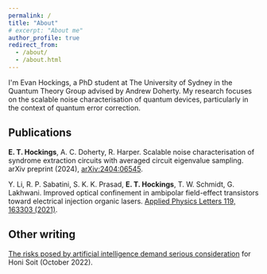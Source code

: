 ```yaml
---
permalink: /
title: "About"
# excerpt: "About me"
author_profile: true
redirect_from: 
  - /about/
  - /about.html
---
```


I'm Evan Hockings, a PhD student at The University of Sydney in the Quantum Theory Group advised by Andrew Doherty. My research focuses on the scalable noise characterisation of quantum devices, particularly in the context of quantum error correction.

## Publications

**E. T. Hockings**, A. C. Doherty, R. Harper. Scalable noise characterisation of syndrome extraction circuits with averaged circuit eigenvalue sampling. arXiv preprint (2024), [arXiv:2404:06545](https://arxiv.org/abs/2404.06545).

Y. Li, R. P. Sabatini, S. K. K. Prasad, **E. T. Hockings**, T. W. Schmidt, G. Lakhwani. Improved optical confinement in ambipolar field-effect transistors toward electrical injection organic lasers. [Applied Physics Letters 119, 163303 (2021)](https://doi.org/10.1063/5.0063336).

## Other writing

[The risks posed by artificial intelligence demand serious consideration](https://honisoit.com/2022/10/the-risks-posed-by-artificial-intelligence-demand-serious-consideration/) for Honi Soit (October 2022).
